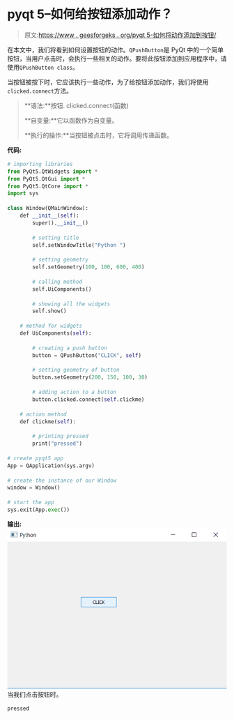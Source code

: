 # pyqt 5–如何给按钮添加动作？

> 原文:[https://www . geesforgeks . org/pyqt 5-如何将动作添加到按钮/](https://www.geeksforgeeks.org/pyqt5-how-to-add-action-to-a-button/)

在本文中，我们将看到如何设置按钮的动作。`QPushButton`是 PyQt 中的一个简单按钮，当用户点击时，会执行一些相关的动作。要将此按钮添加到应用程序中，请使用`QPushButton class`。

当按钮被按下时，它应该执行一些动作，为了给按钮添加动作，我们将使用`clicked.connect`方法。

> **语法:**按钮. clicked.connect(函数)
> 
> **自变量:**它以函数作为自变量。
> 
> **执行的操作:**当按钮被点击时，它将调用传递函数。

**代码:**

```py
# importing libraries
from PyQt5.QtWidgets import * 
from PyQt5.QtGui import * 
from PyQt5.QtCore import * 
import sys

class Window(QMainWindow):
    def __init__(self):
        super().__init__()

        # setting title
        self.setWindowTitle("Python ")

        # setting geometry
        self.setGeometry(100, 100, 600, 400)

        # calling method
        self.UiComponents()

        # showing all the widgets
        self.show()

    # method for widgets
    def UiComponents(self):

        # creating a push button
        button = QPushButton("CLICK", self)

        # setting geometry of button
        button.setGeometry(200, 150, 100, 30)

        # adding action to a button
        button.clicked.connect(self.clickme)

    # action method
    def clickme(self):

        # printing pressed
        print("pressed")

# create pyqt5 app
App = QApplication(sys.argv)

# create the instance of our Window
window = Window()

# start the app
sys.exit(App.exec())
```

**输出:**
![](img/10ec81261db5429b25e2c94a4119f290.png)
当我们点击按钮时。

```py
pressed
```